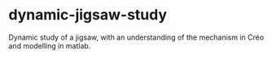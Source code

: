 # dynamic-jigsaw-study
Dynamic study of a jigsaw, with an understanding of the mechanism in Créo and modelling in matlab.

